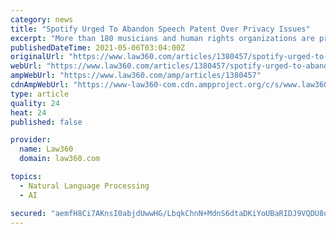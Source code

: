 ```yaml
---
category: news
title: "Spotify Urged To Abandon Speech Patent Over Privacy Issues"
excerpt: "More than 180 musicians and human rights organizations are pressing Spotify to publicly disavow a speech recognition patent, saying it raises many privacy and inequality concerns and that the music streaming provider's assertion that it has \"no plans\" to implement this technology isn't enough."
publishedDateTime: 2021-05-06T03:04:00Z
originalUrl: "https://www.law360.com/articles/1380457/spotify-urged-to-abandon-speech-patent-over-privacy-issues"
webUrl: "https://www.law360.com/articles/1380457/spotify-urged-to-abandon-speech-patent-over-privacy-issues"
ampWebUrl: "https://www.law360.com/amp/articles/1380457"
cdnAmpWebUrl: "https://www-law360-com.cdn.ampproject.org/c/s/www.law360.com/amp/articles/1380457"
type: article
quality: 24
heat: 24
published: false

provider:
  name: Law360
  domain: law360.com

topics:
  - Natural Language Processing
  - AI

secured: "aemfH8Ci7AKnsI0abjdUwwHG/LbqkChnN+MdnS6dtaDKiYoUBaRIDJ9VQDU8drxhbkNRCIBsGhMn234mhanETU6sJOQeQUnkna1PTRzxOvMv6pMgouH/BDlYRtidkd14Y/4YYZB12Bm8o3JZmPKppQbhnEH8zex/9jeEVXCeUwyQhhXLyp6Om+MMTNMNS0KzvknyQEuF8VXC1QqK8oYIncE/32qOijrNJCQXNTTvbkomi6kek50JM2FzolJNTo6gtt4DTGUdtb+6JNve5nneR5E/4F+LKrwb+Xh3Rd62VKzf1enAPkSnGxEZfZiG1aApxwAL7s/JmXq/ou/8kHBut5nC6UD/oHYC5HoSqXgVkFA=;FA9j6PseehydFwILRVDSkA=="
---
```



